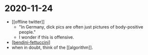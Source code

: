 # 2020-11-24

- [[offline twitter]]
  - "In Germany, dick pics are often just pictures of body-positive people."
  - I wonder if this is offensive.
- [[bendini-fettuccini]]
- when in doubt, think of the [[algorithm]].

[//begin]: # "Autogenerated link references for markdown compatibility"
[offline-twitter]: ../offline-twitter "Offline Twitter"
[bendini-fettuccini]: ../bendini-fettuccini "Bendini Fettuccini"
[//end]: # "Autogenerated link references"